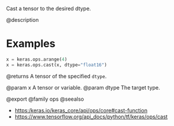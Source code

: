 Cast a tensor to the desired dtype.

@description

# Examples
```python
x = keras.ops.arange(4)
x = keras.ops.cast(x, dtype="float16")
```

@returns
A tensor of the specified `dtype`.

@param x A tensor or variable.
@param dtype The target type.

@export
@family ops
@seealso
+ <https:/keras.io/keras_core/api/ops/core#cast-function>
+ <https://www.tensorflow.org/api_docs/python/tf/keras/ops/cast>
